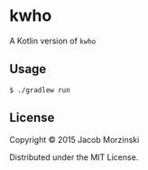 # kwho

A Kotlin version of `kwho`

## Usage

    $ ./gradlew run

## License

Copyright © 2015 Jacob Morzinski

Distributed under the MIT License.
